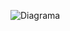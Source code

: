 ![Diagrama](https://cdn.discordapp.com/attachments/742936910019690607/894849291179425832/Metodo_Main_1.jpg)

